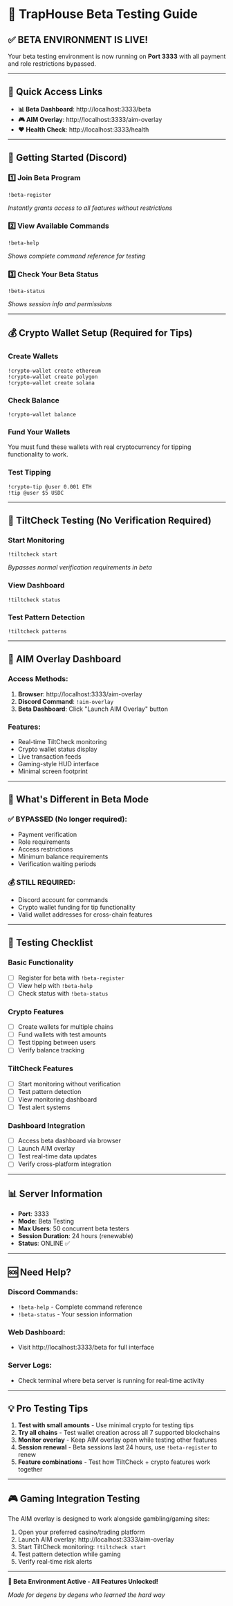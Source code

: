 # 🧪 TrapHouse Beta Testing Guide

## ✅ **BETA ENVIRONMENT IS LIVE!**

Your beta testing environment is now running on **Port 3333** with all payment and role restrictions bypassed.

---

## 🎯 **Quick Access Links**

- **📊 Beta Dashboard**: http://localhost:3333/beta
- **🎮 AIM Overlay**: http://localhost:3333/aim-overlay  
- **❤️ Health Check**: http://localhost:3333/health

---

## 🚀 **Getting Started (Discord)**

### 1️⃣ Join Beta Program
```
!beta-register
```
*Instantly grants access to all features without restrictions*

### 2️⃣ View Available Commands
```
!beta-help
```
*Shows complete command reference for testing*

### 3️⃣ Check Your Beta Status
```
!beta-status
```
*Shows session info and permissions*

---

## 💰 **Crypto Wallet Setup (Required for Tips)**

### Create Wallets
```
!crypto-wallet create ethereum
!crypto-wallet create polygon
!crypto-wallet create solana
```

### Check Balance
```
!crypto-wallet balance
```

### Fund Your Wallets
You must fund these wallets with real cryptocurrency for tipping functionality to work.

### Test Tipping
```
!crypto-tip @user 0.001 ETH
!tip @user $5 USDC
```

---

## 🎰 **TiltCheck Testing (No Verification Required)**

### Start Monitoring
```
!tiltcheck start
```
*Bypasses normal verification requirements in beta*

### View Dashboard
```
!tiltcheck status
```

### Test Pattern Detection
```
!tiltcheck patterns
```

---

## 🎯 **AIM Overlay Dashboard**

### Access Methods:
1. **Browser**: http://localhost:3333/aim-overlay
2. **Discord Command**: `!aim-overlay`
3. **Beta Dashboard**: Click "Launch AIM Overlay" button

### Features:
- Real-time TiltCheck monitoring
- Crypto wallet status display
- Live transaction feeds
- Gaming-style HUD interface
- Minimal screen footprint

---

## 🧪 **What's Different in Beta Mode**

### ✅ **BYPASSED (No longer required):**
- Payment verification
- Role requirements
- Access restrictions
- Minimum balance requirements
- Verification waiting periods

### 💰 **STILL REQUIRED:**
- Discord account for commands
- Crypto wallet funding for tip functionality
- Valid wallet addresses for cross-chain features

---

## 🔧 **Testing Checklist**

### Basic Functionality
- [ ] Register for beta with `!beta-register`
- [ ] View help with `!beta-help`
- [ ] Check status with `!beta-status`

### Crypto Features
- [ ] Create wallets for multiple chains
- [ ] Fund wallets with test amounts
- [ ] Test tipping between users
- [ ] Verify balance tracking

### TiltCheck Features  
- [ ] Start monitoring without verification
- [ ] Test pattern detection
- [ ] View monitoring dashboard
- [ ] Test alert systems

### Dashboard Integration
- [ ] Access beta dashboard via browser
- [ ] Launch AIM overlay
- [ ] Test real-time data updates
- [ ] Verify cross-platform integration

---

## 📊 **Server Information**

- **Port**: 3333
- **Mode**: Beta Testing
- **Max Users**: 50 concurrent beta testers
- **Session Duration**: 24 hours (renewable)
- **Status**: ONLINE ✅

---

## 🆘 **Need Help?**

### Discord Commands:
- `!beta-help` - Complete command reference
- `!beta-status` - Your session information

### Web Dashboard:
- Visit http://localhost:3333/beta for full interface

### Server Logs:
- Check terminal where beta server is running for real-time activity

---

## 💡 **Pro Testing Tips**

1. **Test with small amounts** - Use minimal crypto for testing tips
2. **Try all chains** - Test wallet creation across all 7 supported blockchains
3. **Monitor overlay** - Keep AIM overlay open while testing other features
4. **Session renewal** - Beta sessions last 24 hours, use `!beta-register` to renew
5. **Feature combinations** - Test how TiltCheck + crypto features work together

---

## 🎮 **Gaming Integration Testing**

The AIM overlay is designed to work alongside gambling/gaming sites:

1. Open your preferred casino/trading platform
2. Launch AIM overlay: http://localhost:3333/aim-overlay
3. Start TiltCheck monitoring: `!tiltcheck start`
4. Test pattern detection while gaming
5. Verify real-time risk alerts

---

**🧪 Beta Environment Active - All Features Unlocked!**

*Made for degens by degens who learned the hard way*
